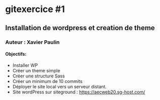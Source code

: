 # gitexercice #1 

## Installation de wordpress et creation de theme
### Auteur : Xavier Paulin
#### Objectifs: 
- Installer WP
- Créer un theme simple
- Créer une structure Sass
- Créer un minimum de 10 commits 
- Déployer le site local vers un serveur distant. 
- Site wordPress sur siteground : https://aecweb20.sg-host.com/